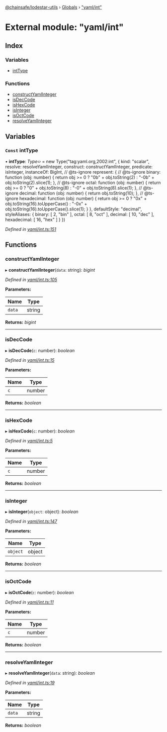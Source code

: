 [@chainsafe/lodestar-utils](../README.md) › [Globals](../globals.md) › ["yaml/int"](_yaml_int_.md)

# External module: "yaml/int"

## Index

### Variables

* [intType](_yaml_int_.md#const-inttype)

### Functions

* [constructYamlInteger](_yaml_int_.md#constructyamlinteger)
* [isDecCode](_yaml_int_.md#isdeccode)
* [isHexCode](_yaml_int_.md#ishexcode)
* [isInteger](_yaml_int_.md#isinteger)
* [isOctCode](_yaml_int_.md#isoctcode)
* [resolveYamlInteger](_yaml_int_.md#resolveyamlinteger)

## Variables

### `Const` intType

• **intType**: *Type‹›* = new Type("tag:yaml.org,2002:int", {
  kind: "scalar",
  resolve: resolveYamlInteger,
  construct: constructYamlInteger,
  predicate: isInteger,
  instanceOf: BigInt,
  // @ts-ignore
  represent: {
    // @ts-ignore
    binary:      function (obj: number) {
      return obj >= 0 ? "0b" + obj.toString(2) : "-0b" + obj.toString(2).slice(1);
    },
    // @ts-ignore
    octal:       function (obj: number) {
      return obj >= 0 ? "0"  + obj.toString(8) : "-0"  + obj.toString(8).slice(1);
    },
    // @ts-ignore
    decimal:     function (obj: number) { return obj.toString(10); },
    // @ts-ignore
    hexadecimal: function (obj: number) {
      return obj >= 0 ? "0x" + obj.toString(16).toUpperCase() :  "-0x" + obj.toString(16).toUpperCase().slice(1);
    }
  },
  defaultStyle: "decimal",
  styleAliases: {
    binary:      [ 2,  "bin" ],
    octal:       [ 8,  "oct" ],
    decimal:     [ 10, "dec" ],
    hexadecimal: [ 16, "hex" ]
  }
})

*Defined in [yaml/int.ts:151](https://github.com/ChainSafe/lodestar/blob/5eceb6c26/packages/lodestar-utils/src/yaml/int.ts#L151)*

## Functions

###  constructYamlInteger

▸ **constructYamlInteger**(`data`: string): *bigint*

*Defined in [yaml/int.ts:105](https://github.com/ChainSafe/lodestar/blob/5eceb6c26/packages/lodestar-utils/src/yaml/int.ts#L105)*

**Parameters:**

Name | Type |
------ | ------ |
`data` | string |

**Returns:** *bigint*

___

###  isDecCode

▸ **isDecCode**(`c`: number): *boolean*

*Defined in [yaml/int.ts:15](https://github.com/ChainSafe/lodestar/blob/5eceb6c26/packages/lodestar-utils/src/yaml/int.ts#L15)*

**Parameters:**

Name | Type |
------ | ------ |
`c` | number |

**Returns:** *boolean*

___

###  isHexCode

▸ **isHexCode**(`c`: number): *boolean*

*Defined in [yaml/int.ts:5](https://github.com/ChainSafe/lodestar/blob/5eceb6c26/packages/lodestar-utils/src/yaml/int.ts#L5)*

**Parameters:**

Name | Type |
------ | ------ |
`c` | number |

**Returns:** *boolean*

___

###  isInteger

▸ **isInteger**(`object`: object): *boolean*

*Defined in [yaml/int.ts:147](https://github.com/ChainSafe/lodestar/blob/5eceb6c26/packages/lodestar-utils/src/yaml/int.ts#L147)*

**Parameters:**

Name | Type |
------ | ------ |
`object` | object |

**Returns:** *boolean*

___

###  isOctCode

▸ **isOctCode**(`c`: number): *boolean*

*Defined in [yaml/int.ts:11](https://github.com/ChainSafe/lodestar/blob/5eceb6c26/packages/lodestar-utils/src/yaml/int.ts#L11)*

**Parameters:**

Name | Type |
------ | ------ |
`c` | number |

**Returns:** *boolean*

___

###  resolveYamlInteger

▸ **resolveYamlInteger**(`data`: string): *boolean*

*Defined in [yaml/int.ts:19](https://github.com/ChainSafe/lodestar/blob/5eceb6c26/packages/lodestar-utils/src/yaml/int.ts#L19)*

**Parameters:**

Name | Type |
------ | ------ |
`data` | string |

**Returns:** *boolean*
